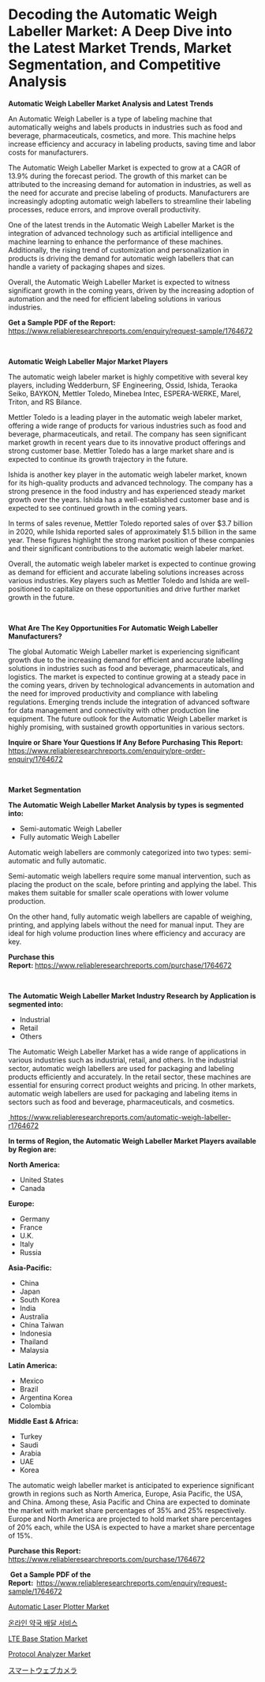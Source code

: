 <p><h1>Decoding the Automatic Weigh Labeller Market: A Deep Dive into the Latest Market Trends, Market Segmentation, and Competitive Analysis</h1></p><p><strong>Automatic Weigh Labeller Market Analysis and Latest Trends</strong></p>
<p><p>An Automatic Weigh Labeller is a type of labeling machine that automatically weighs and labels products in industries such as food and beverage, pharmaceuticals, cosmetics, and more. This machine helps increase efficiency and accuracy in labeling products, saving time and labor costs for manufacturers.</p><p>The Automatic Weigh Labeller Market is expected to grow at a CAGR of 13.9% during the forecast period. The growth of this market can be attributed to the increasing demand for automation in industries, as well as the need for accurate and precise labeling of products. Manufacturers are increasingly adopting automatic weigh labellers to streamline their labeling processes, reduce errors, and improve overall productivity.</p><p>One of the latest trends in the Automatic Weigh Labeller Market is the integration of advanced technology such as artificial intelligence and machine learning to enhance the performance of these machines. Additionally, the rising trend of customization and personalization in products is driving the demand for automatic weigh labellers that can handle a variety of packaging shapes and sizes.</p><p>Overall, the Automatic Weigh Labeller Market is expected to witness significant growth in the coming years, driven by the increasing adoption of automation and the need for efficient labeling solutions in various industries.</p></p>
<p><strong>Get a Sample PDF of the Report:&nbsp;</strong> <a href="https://www.reliableresearchreports.com/enquiry/request-sample/1764672">https://www.reliableresearchreports.com/enquiry/request-sample/1764672</a></p>
<p>&nbsp;</p>
<p><strong>Automatic Weigh Labeller Major Market Players</strong></p>
<p><p>The automatic weigh labeler market is highly competitive with several key players, including Wedderburn, SF Engineering, Ossid, Ishida, Teraoka Seiko, BAYKON, Mettler Toledo, Minebea Intec, ESPERA-WERKE, Marel, Triton, and RS Bilance.</p><p>Mettler Toledo is a leading player in the automatic weigh labeler market, offering a wide range of products for various industries such as food and beverage, pharmaceuticals, and retail. The company has seen significant market growth in recent years due to its innovative product offerings and strong customer base. Mettler Toledo has a large market share and is expected to continue its growth trajectory in the future.</p><p>Ishida is another key player in the automatic weigh labeler market, known for its high-quality products and advanced technology. The company has a strong presence in the food industry and has experienced steady market growth over the years. Ishida has a well-established customer base and is expected to see continued growth in the coming years.</p><p>In terms of sales revenue, Mettler Toledo reported sales of over $3.7 billion in 2020, while Ishida reported sales of approximately $1.5 billion in the same year. These figures highlight the strong market position of these companies and their significant contributions to the automatic weigh labeler market.</p><p>Overall, the automatic weigh labeler market is expected to continue growing as demand for efficient and accurate labeling solutions increases across various industries. Key players such as Mettler Toledo and Ishida are well-positioned to capitalize on these opportunities and drive further market growth in the future.</p></p>
<p>&nbsp;</p>
<p><strong>What Are The Key Opportunities For Automatic Weigh Labeller Manufacturers?</strong></p>
<p><p>The global Automatic Weigh Labeller market is experiencing significant growth due to the increasing demand for efficient and accurate labelling solutions in industries such as food and beverage, pharmaceuticals, and logistics. The market is expected to continue growing at a steady pace in the coming years, driven by technological advancements in automation and the need for improved productivity and compliance with labeling regulations. Emerging trends include the integration of advanced software for data management and connectivity with other production line equipment. The future outlook for the Automatic Weigh Labeller market is highly promising, with sustained growth opportunities in various sectors.</p></p>
<p><strong>Inquire or Share Your Questions If Any Before Purchasing This Report:</strong> <a href="https://www.reliableresearchreports.com/enquiry/pre-order-enquiry/1764672">https://www.reliableresearchreports.com/enquiry/pre-order-enquiry/1764672</a></p>
<p>&nbsp;</p>
<p><strong>Market Segmentation</strong></p>
<p><strong>The Automatic Weigh Labeller Market Analysis by types is segmented into:</strong></p>
<p><ul><li>Semi-automatic Weigh Labeller</li><li>Fully automatic Weigh Labeller</li></ul></p>
<p><p>Automatic weigh labellers are commonly categorized into two types: semi-automatic and fully automatic. </p><p>Semi-automatic weigh labellers require some manual intervention, such as placing the product on the scale, before printing and applying the label. This makes them suitable for smaller scale operations with lower volume production.</p><p>On the other hand, fully automatic weigh labellers are capable of weighing, printing, and applying labels without the need for manual input. They are ideal for high volume production lines where efficiency and accuracy are key.</p></p>
<p><strong>Purchase this Report:&nbsp;</strong><a href="https://www.reliableresearchreports.com/purchase/1764672">https://www.reliableresearchreports.com/purchase/1764672</a></p>
<p>&nbsp;</p>
<p><strong>The Automatic Weigh Labeller Market Industry Research by Application is segmented into:</strong></p>
<p><ul><li>Industrial</li><li>Retail</li><li>Others</li></ul></p>
<p><p>The Automatic Weigh Labeller Market has a wide range of applications in various industries such as industrial, retail, and others. In the industrial sector, automatic weigh labellers are used for packaging and labeling products efficiently and accurately. In the retail sector, these machines are essential for ensuring correct product weights and pricing. In other markets, automatic weigh labellers are used for packaging and labeling items in sectors such as food and beverage, pharmaceuticals, and cosmetics.</p></p>
<p><a href="https://www.reliableresearchreports.com/automatic-weigh-labeller-r1764672">&nbsp;https://www.reliableresearchreports.com/automatic-weigh-labeller-r1764672</a></p>
<p><strong>In terms of Region, the Automatic Weigh Labeller Market Players available by Region are:</strong></p>
<p>
    <p> <strong> North America: </strong>
        <ul>
            <li>United States</li>
            <li>Canada</li>
        </ul>
        </p> 
    <p> <strong> Europe: </strong>
        <ul>
            <li>Germany</li>
            <li>France</li>
            <li>U.K.</li>
            <li>Italy</li>
            <li>Russia</li>
        </ul>
        </p> 
    <p> <strong> Asia-Pacific: </strong>
        <ul>
            <li>China</li>
            <li>Japan</li>
            <li>South Korea</li>
            <li>India</li>
            <li>Australia</li>
            <li>China Taiwan</li>
            <li>Indonesia</li>
            <li>Thailand</li>
            <li>Malaysia</li>
        </ul>
        </p> 
    <p> <strong> Latin America: </strong>
        <ul>
            <li>Mexico</li>
            <li>Brazil</li>
            <li>Argentina Korea</li>
            <li>Colombia</li>
        </ul>
        </p> 
    <p> <strong> Middle East & Africa: </strong>
        <ul>
            <li>Turkey</li>
            <li>Saudi</li>
            <li>Arabia</li>
            <li>UAE</li>
            <li>Korea</li>
        </ul>
    </p>
    </p>
<p><p>The automatic weigh labeller market is anticipated to experience significant growth in regions such as North America, Europe, Asia Pacific, the USA, and China. Among these, Asia Pacific and China are expected to dominate the market with market share percentages of 35% and 25% respectively. Europe and North America are projected to hold market share percentages of 20% each, while the USA is expected to have a market share percentage of 15%.</p></p>
<p><strong>Purchase this Report: </strong><a href="https://www.reliableresearchreports.com/purchase/1764672">https://www.reliableresearchreports.com/purchase/1764672</a></p>
<p>&nbsp;<strong>Get a Sample PDF of the Report:&nbsp;&nbsp;</strong><a href="https://www.reliableresearchreports.com/enquiry/request-sample/1764672">https://www.reliableresearchreports.com/enquiry/request-sample/1764672</a></p>
<p><strong></strong></p>
<p><p><a href="https://github.com/lubmix/Market-Research-Report-List-2/blob/main/automatic-laser-plotter-market.md">Automatic Laser Plotter Market</a></p><p><a href="https://github.com/rick7624/Market-Research-Report-List-1/blob/main/300921537748.md">온라인 약국 배달 서비스</a></p><p><a href="https://www.linkedin.com/pulse/lte-base-station-market-outlook-industry-overview-forecast-2024-ggkoe?trackingId=MzcNt1xk%2FidGaTG3vhIpTg%3D%3D">LTE Base Station Market</a></p><p><a href="https://www.linkedin.com/pulse/protocol-analyzer-market-outlook-industry-overview-forecast-2024-mgjue?trackingId=ULudCIHaLP5eSRupRunpHQ%3D%3D">Protocol Analyzer Market</a></p><p><a href="https://github.com/nemesis2824/Market-Research-Report-List-1/blob/main/360623939745.md">スマートウェブカメラ</a></p></p>